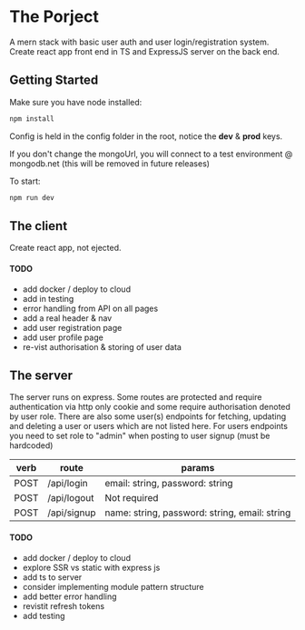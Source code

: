 # The Porject

A mern stack with basic user auth and user login/registration system. Create react app front end in TS and ExpressJS server on the back end.

## Getting Started

Make sure you have node installed:

```javascript
npm install
```

Config is held in the config folder in the root, notice the **dev** & **prod** keys.
 
If you don't change the mongoUrl, you will connect to a test environment @ mongodb.net
(this will be removed in future releases)

To start:
```javascript
npm run dev
```

## The client

Create react app, not ejected.

####  TODO

- add docker / deploy to cloud
- add in testing
- error handling from API on all pages
- add a real header & nav
- add user registration page
- add user profile page
- re-vist authorisation & storing of user data

## The server

The server runs on express. Some routes are protected and require authentication via http only cookie and some require authorisation denoted by user role. 
There are also some user(s) endpoints for fetching, updating and deleting a user or users which are not listed here.
For users endpoints you need to set role to "admin" when posting to user signup (must be hardcoded)

| verb | route | params |
|------|-------|--------|
| POST | /api/login | email: string, password: string |
| POST | /api/logout | Not required|
| POST | /api/signup | name: string, password: string, email: string |


####  TODO

- add docker / deploy to cloud
- explore SSR vs static with express js
- add ts to server
- consider implementing module pattern structure
- add better error handling
- revistit refresh tokens
- add testing